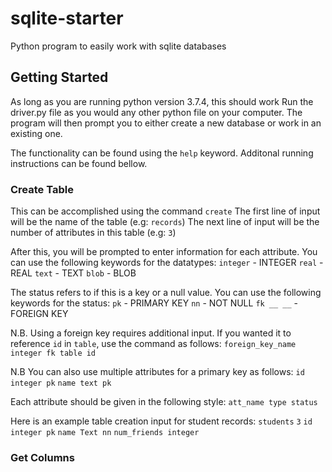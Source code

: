# sqlite-starter
Python program to easily work with sqlite databases

## Getting Started
As long as you are running python version 3.7.4, this should work
Run the driver.py file as you would any other python file on your computer.
The program will then prompt you to either create a new database or work in an existing one.

The functionality can be found using the `help` keyword.
Additonal running instructions can be found bellow.

### Create Table
This can be accomplished using the command `create`
The first line of input will be the name of the table (e.g: `records`)
The next line of input will be the number of attributes in this table (e.g: `3`)

After this, you will be prompted to enter information for each attribute.
You can use the following keywords for the datatypes:
`integer` - INTEGER
`real` - REAL
`text` - TEXT
`blob` - BLOB

The status refers to if this is a key or a null value.
You can use the following keywords for the status:
`pk` - PRIMARY KEY
`nn` - NOT NULL
`fk __ __` - FOREIGN KEY

N.B. Using a foreign key requires additional input.
If you wanted it to reference `id` in `table`, use the command as follows:
`foreign_key_name integer fk table id`

N.B You can also use multiple attributes for a primary key as follows:
`id integer pk`
`name text pk`


Each attribute should be given in the following style: `att_name type status`

Here is an example table creation input for student records:
`students`
`3`
`id integer pk`
`name Text nn`
`num_friends integer`

### Get Columns